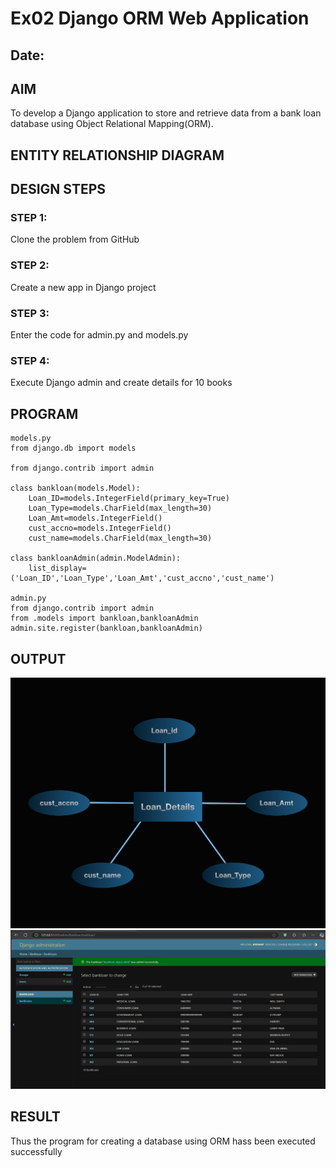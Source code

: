 # Ex02 Django ORM Web Application
## Date: 

## AIM
To develop a Django application to store and retrieve data from a bank loan database using Object Relational Mapping(ORM).

## ENTITY RELATIONSHIP DIAGRAM



## DESIGN STEPS

### STEP 1:
Clone the problem from GitHub

### STEP 2:
Create a new app in Django project

### STEP 3:
Enter the code for admin.py and models.py

### STEP 4:
Execute Django admin and create details for 10 books

## PROGRAM
```
models.py
from django.db import models

from django.contrib import admin

class bankloan(models.Model):
    Loan_ID=models.IntegerField(primary_key=True)
    Loan_Type=models.CharField(max_length=30)
    Loan_Amt=models.IntegerField()
    cust_accno=models.IntegerField()
    cust_name=models.CharField(max_length=30)

class bankloanAdmin(admin.ModelAdmin):
    list_display=('Loan_ID','Loan_Type','Loan_Amt','cust_accno','cust_name')
    
admin.py
from django.contrib import admin
from .models import bankloan,bankloanAdmin
admin.site.register(bankloan,bankloanAdmin)
```


## OUTPUT

![alt text](<WEB LOAN PRJ.png>)
![alt text](<Screenshot 2024-11-14 141406.png>)


## RESULT
Thus the program for creating a database using ORM hass been executed successfully

